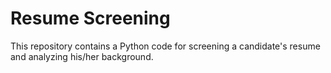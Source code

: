 # Resume Screening
This repository contains a Python code for screening a candidate's resume and analyzing his/her background.
